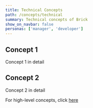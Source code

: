 ```yaml
---
title: Technical Concepts
path: /concepts/technical
summary: Technical concepts of Brick
show_on_navbar: false
personas: ['manager', 'developer']
---
```


## Concept 1

Concept 1 in detail

## Concept 2

Concept 2 in detail


For high-level concepts, click [here](/concepts/high-level)